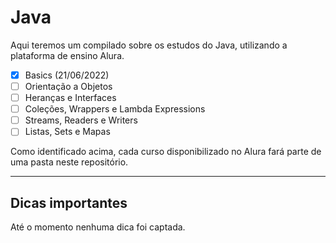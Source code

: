 # Java

Aqui teremos um compilado sobre os estudos do Java, utilizando a plataforma de ensino Alura.

- [x] Basics (21/06/2022)
- [ ] Orientação a Objetos
- [ ] Heranças e Interfaces
- [ ] Coleções, Wrappers e Lambda Expressions
- [ ] Streams, Readers e Writers
- [ ] Listas, Sets e Mapas

Como identificado acima, cada curso disponibilizado no Alura fará parte de uma pasta neste repositório.

---

## Dicas importantes

Até o momento nenhuma dica foi captada.
